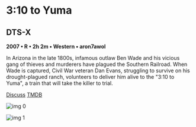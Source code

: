 # 3:10 to Yuma

## DTS-X

**2007 • R • 2h 2m • Western • aron7awol**

In Arizona in the late 1800s, infamous outlaw Ben Wade and his vicious gang of thieves and murderers have plagued the Southern Railroad. When Wade is captured, Civil War veteran Dan Evans, struggling to survive on his drought-plagued ranch, volunteers to deliver him alive to the "3:10 to Yuma", a train that will take the killer to trial.

[Discuss](https://www.avsforum.com/threads/bass-eq-for-filtered-movies.2995212/post-57003960)  [TMDB](5176)

![img 0](https://i.imgur.com/a75uCUq.jpg)

![img 1](https://i.imgur.com/2YQwMVF.jpg)

